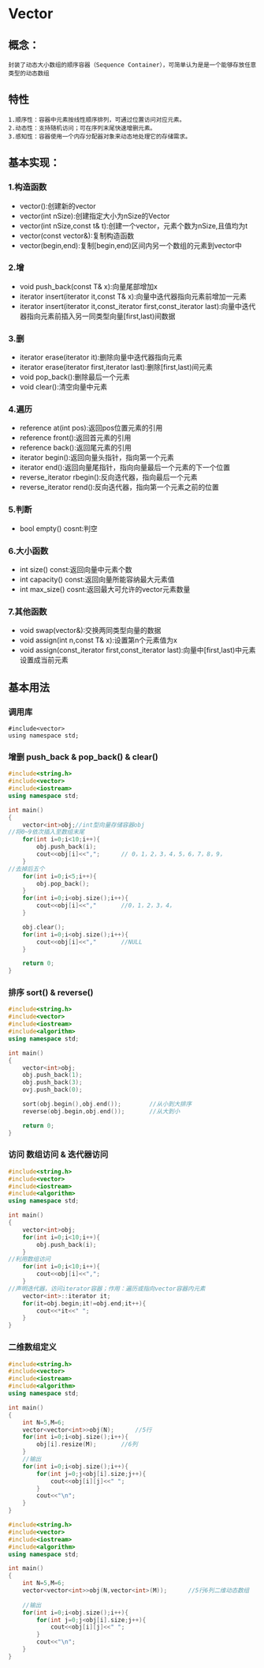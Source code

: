 # Vector

## 概念：
    封装了动态大小数组的顺序容器（Sequence Container），可简单认为是是一个能够存放任意类型的动态数组

## 特性
    1.顺序性：容器中元素按线性顺序排列，可通过位置访问对应元素。
    2.动态性：支持随机访问；可在序列末尾快速增删元素。
    3.感知性：容器使用一个内存分配器对象来动态地处理它的存储需求。

## 基本实现：
### 1.构造函数
  * vector():创建新的vector
  * vector(int nSize):创建指定大小为nSize的Vector
  * vector(int nSize,const t& t):创建一个vector，元素个数为nSize,且值均为t
  * vector(const vector&):复制构造函数
  * vector(begin,end):复制[begin,end)区间内另一个数组的元素到vector中
### 2.增
  * void push_back(const T& x):向量尾部增加x
  * iterator insert(iterator it,const T& x):向量中迭代器指向元素前增加一元素
  * iterator insert(iterator it,const_iterator first,const_iterator last):向量中迭代器指向元素前插入另一同类型向量[first,last)间数据
### 3.删
  * iterator erase(iterator it):删除向量中迭代器指向元素
  * iterator erase(iterator first,iterator last):删除[first,last)间元素
  * void pop_back():删除最后一个元素
  * void clear():清空向量中元素
### 4.遍历
  * reference at(int pos):返回pos位置元素的引用
  * reference front():返回首元素的引用
  * reference back():返回尾元素的引用
  * iterator begin():返回向量头指针，指向第一个元素
  * iterator end():返回向量尾指针，指向向量最后一个元素的下一个位置
  * reverse_iterator rbegin():反向迭代器，指向最后一个元素
  * reverse_iterator rend():反向迭代器，指向第一个元素之前的位置 
### 5.判断
  * bool empty() cosnt:判空
### 6.大小函数
  * int size() const:返回向量中元素个数
  * int capacity() const:返回向量所能容纳最大元素值
  * int max_size() cosnt:返回最大可允许的vector元素数量
### 7.其他函数
  * void swap(vector&):交换两同类型向量的数据
  * void assign(int n,const T& x):设置第n个元素值为x
  * void assign(const_iterator first,const_iterator last):向量中[first,last)中元素设置成当前元素

## 基本用法
### 调用库
```
#include<vector>
using namespace std;
```
### 增删 push_back & pop_back() & clear()
```c++
#include<string.h>
#include<vector>
#include<iostream>
using namespace std;

int main()
{
    vector<int>obj;//int型向量存储容器obj
//将0~9依次插入至数组末尾    
    for(int i=0;i<10;i++){
        obj.push_back(i);
        cout<<obj[i]<<",";      // 0，1，2，3，4，5，6，7，8，9，
    }
//去掉后五个
    for(int i=0;i<5;i++){
        obj.pop_back();
    }
    for(int i=0;i<obj.size();i++){
        cout<<obj[i]<<","       //0，1，2，3，4，
    }

    obj.clear();
    for(int i=0;i<obj.size();i++){
        cout<<obj[i]<<","       //NULL
    }

    return 0;
}

```
### 排序 sort() & reverse()
```cpp
#include<string.h>
#include<vector>
#include<iostream>
#include<algorithm>
using namespace std;

int main()
{
    vector<int>obj;
    obj.push_back(1);
    obj.push_back(3);
    ovj.push_back(0);

    sort(obj.begin(),obj.end());        //从小到大排序
    reverse(obj.begin,obj.end());       //从大到小

    return 0;
}
```
### 访问 数组访问 & 迭代器访问
```cpp
#include<string.h>
#include<vector>
#include<iostream>
#include<algorithm>
using namespace std;

int main()
{
    vector<int>obj;
    for(int i=0;i<10;i++){
        obj.push_back(i);
    }
//利用数组访问
    for(int i=0;i<10;i++){     
        cout<<obj[i]<<",";
    }
//声明迭代器，访问iterator容器；作用：遍历或指向vector容器内元素
    vector<int>::iterator it;       
    for(it=obj.begin;it!=obj.end;it++){
        cout<<*it<<" ";
    }
}
```
### 二维数组定义
```cpp
#include<string.h>
#include<vector>
#include<iostream>
#include<algorithm>
using namespace std;

int main()
{
    int N=5,M=6;
    vector<vector<int>>obj(N);      //5行
    for(int i=0;i<obj.size();i++){
        obj[i].resize(M);       //6列
    }
    //输出
    for(int i=0;i<obj.size();i++){
        for(int j=0;j<obj[i].size;j++){
            cout<<obj[i][j]<<" "; 
        }
        cout<<"\n";
    }
}
```

```cpp
#include<string.h>
#include<vector>
#include<iostream>
#include<algorithm>
using namespace std;

int main()
{
    int N=5,M=6;
    vector<vector<int>>obj(N,vector<int>(M));      //5行6列二维动态数组
   
    //输出
    for(int i=0;i<obj.size();i++){
        for(int j=0;j<obj[i].size;j++){
            cout<<obj[i][j]<<" "; 
        }
        cout<<"\n";
    }
}
```